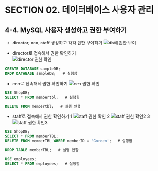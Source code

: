 # SECTION 02. 데이터베이스 사용자 관리
## 4-4. MySQL 사용자 생성하고 권한 부여하기
* director, ceo, staff 생성하고 각각 권한 부여하기
![db에 권한 부여](https://user-images.githubusercontent.com/80742177/129306523-11d07841-1f79-4f38-aa78-0986800e0b14.PNG)     

* director로 접속해서 권한 확인하기     
![director 권한 확인](https://user-images.githubusercontent.com/80742177/129306916-1c0db1f8-1fa1-41a3-b5f7-9daeb4efc796.PNG)     
```sql
CREATE DATABASE sampleDB;
DROP DATABASE sampleDB;   # 실행함
```

* ceo로 접속해서 권한 확인하기
![ceo 권한 확인](https://user-images.githubusercontent.com/80742177/129306945-e3438787-3846-4245-8898-e76ed07ed99b.PNG)
```sql
USE ShopDB;
SELECT * FROM membertbl;   # 실행함

DELETE FROM membertbl;   # 실행 안함 
```


* staff로 접속해서 권한 확인하기
1
![staff 권한 확인](https://user-images.githubusercontent.com/80742177/129308440-b31407a4-4ef0-4c6a-825f-e1105f67740e.PNG)
2
![staff 권한 확인2](https://user-images.githubusercontent.com/80742177/129308445-34a6fc55-e18e-4092-a123-76e0ba161d89.PNG)
3
![staff 권한 확인3](https://user-images.githubusercontent.com/80742177/129308446-d75c5a13-3242-4f70-9558-6a216a534076.PNG)
```sql
USE ShopDB;
SELECT * FROM memberTBL;
DELETE FROM memberTBL WHERE memberID = 'Gorden';   # 실행함

DROP TABLE memberTBL;   # 실행 안함

USE employees;
SELECT * FROM employees;   # 실행함

```
